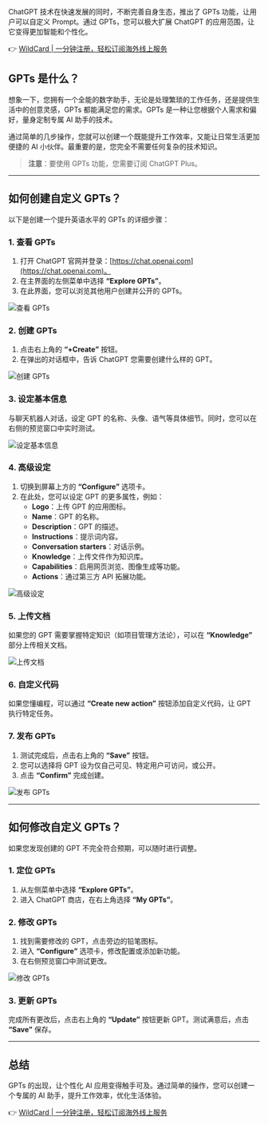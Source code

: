 ChatGPT 技术在快速发展的同时，不断完善自身生态，推出了 GPTs 功能，让用户可以自定义 Prompt。通过 GPTs，您可以极大扩展 ChatGPT 的应用范围，让它变得更加智能和个性化。

👉 [WildCard | 一分钟注册，轻松订阅海外线上服务](https://bit.ly/bewildcard)

## GPTs 是什么？

想象一下，您拥有一个全能的数字助手，无论是处理繁琐的工作任务，还是提供生活中的创意灵感，GPTs 都能满足您的需求。GPTs 是一种让您根据个人需求和偏好，量身定制专属 AI 助手的技术。

通过简单的几步操作，您就可以创建一个既能提升工作效率，又能让日常生活更加便捷的 AI 小伙伴。最重要的是，您完全不需要任何复杂的技术知识。

> **注意**：要使用 GPTs 功能，您需要订阅 ChatGPT Plus。

---

## 如何创建自定义 GPTs？

以下是创建一个提升英语水平的 GPTs 的详细步骤：

### 1. 查看 GPTs

1. 打开 ChatGPT 官网并登录：[https://chat.openai.com](https://chat.openai.com)。
2. 在主界面的左侧菜单中选择 **“Explore GPTs”**。
3. 在此界面，您可以浏览其他用户创建并公开的 GPTs。

![查看 GPTs](https://cdn.spoock.com/img/869adb2bc7448a94f360c02b78be9137.png)

### 2. 创建 GPTs

1. 点击右上角的 **“+Create”** 按钮。
2. 在弹出的对话框中，告诉 ChatGPT 您需要创建什么样的 GPT。

![创建 GPTs](https://cdn.spoock.com/img/a7f4d76787ce5c62cafbc6d376e91960.png)

### 3. 设定基本信息

与聊天机器人对话，设定 GPT 的名称、头像、语气等具体细节。同时，您可以在右侧的预览窗口中实时测试。

![设定基本信息](https://cdn.spoock.com/img/ca6b10f27014f74c468c139a75642669.png)

### 4. 高级设定

1. 切换到屏幕上方的 **“Configure”** 选项卡。
2. 在此处，您可以设定 GPT 的更多属性，例如：
   - **Logo**：上传 GPT 的应用图标。
   - **Name**：GPT 的名称。
   - **Description**：GPT 的描述。
   - **Instructions**：提示词内容。
   - **Conversation starters**：对话示例。
   - **Knowledge**：上传文件作为知识库。
   - **Capabilities**：启用网页浏览、图像生成等功能。
   - **Actions**：通过第三方 API 拓展功能。

![高级设定](https://cdn.spoock.com/img/8828af73e1f6bb20a3fec07ec1a32b43.png)

### 5. 上传文档

如果您的 GPT 需要掌握特定知识（如项目管理方法论），可以在 **“Knowledge”** 部分上传相关文档。

![上传文档](https://cdn.spoock.com/img/ea85554ffc721a74dae3d3de525f4240.png)

### 6. 自定义代码

如果您懂编程，可以通过 **“Create new action”** 按钮添加自定义代码，让 GPT 执行特定任务。

### 7. 发布 GPTs

1. 测试完成后，点击右上角的 **“Save”** 按钮。
2. 您可以选择将 GPT 设为仅自己可见、特定用户可访问，或公开。
3. 点击 **“Confirm”** 完成创建。

![发布 GPTs](https://cdn.spoock.com/img/8647bcbf9697907e9d3c9fd15a2f6eac.png)

---

## 如何修改自定义 GPTs？

如果您发现创建的 GPT 不完全符合预期，可以随时进行调整。

### 1. 定位 GPTs

1. 从左侧菜单中选择 **“Explore GPTs”**。
2. 进入 ChatGPT 商店，在右上角选择 **“My GPTs”**。

### 2. 修改 GPTs

1. 找到需要修改的 GPT，点击旁边的铅笔图标。
2. 进入 **“Configure”** 选项卡，修改配置或添加新功能。
3. 在右侧预览窗口中测试更改。

![修改 GPTs](https://cdn.spoock.com/img/bacc15cc982cf7028b9b353fef640019.png)

### 3. 更新 GPTs

完成所有更改后，点击右上角的 **“Update”** 按钮更新 GPT。测试满意后，点击 **“Save”** 保存。

---

## 总结

GPTs 的出现，让个性化 AI 应用变得触手可及。通过简单的操作，您可以创建一个专属的 AI 助手，提升工作效率，优化生活体验。

👉 [WildCard | 一分钟注册，轻松订阅海外线上服务](https://bit.ly/bewildcard)